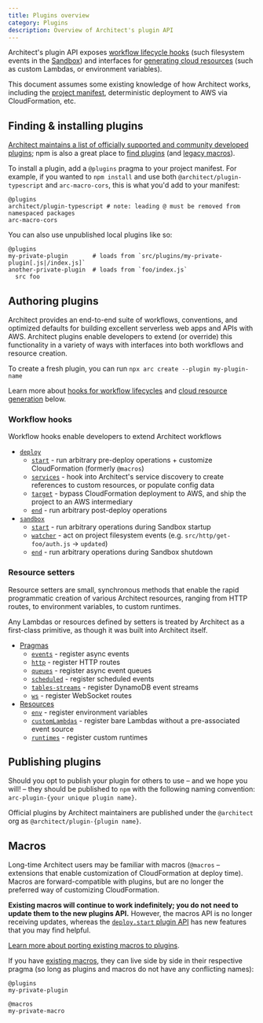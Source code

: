 ```yaml
---
title: Plugins overview
category: Plugins
description: Overview of Architect's plugin API
---
```


Architect's plugin API exposes [workflow lifecycle hooks](#workflow-hooks) (such filesystem events in the [Sandbox](/docs/en/reference/cli/sandbox)) and interfaces for [generating cloud resources](#resource-setters) (such as custom Lambdas, or environment variables).

This document assumes some existing knowledge of how Architect works, including the [project manifest](/docs/en/get-started/project-manifest), deterministic deployment to AWS via CloudFormation, etc.


## Finding & installing plugins

[Architect maintains a list of officially supported and community developed plugins](https://github.com/architect/plugins); npm is also a great place to [find plugins](https://www.npmjs.com/search?q=arc-plugin-) (and [legacy macros](#macros)).

To install a plugin, add a `@plugins` pragma to your project manifest. For example, if you wanted to `npm install` and use both `@architect/plugin-typescript` and `arc-macro-cors`, this is what you'd add to your manifest:

```arc
@plugins
architect/plugin-typescript # note: leading @ must be removed from namespaced packages
arc-macro-cors
```

You can also use unpublished local plugins like so:

```arc
@plugins
my-private-plugin       # loads from `src/plugins/my-private-plugin[.js|/index.js]`
another-private-plugin  # loads from `foo/index.js`
  src foo
```


## Authoring plugins

Architect provides an end-to-end suite of workflows, conventions, and optimized defaults for building excellent serverless web apps and APIs with AWS. Architect plugins enable developers to extend (or override) this functionality in a variety of ways with interfaces into both workflows and resource creation.

To create a fresh plugin, you can run `npx arc create --plugin my-plugin-name`

Learn more about [hooks for workflow lifecycles](#workflow-hooks) and [cloud resource generation](#resource-setters) below.


### Workflow hooks

Workflow hooks enable developers to extend Architect workflows

- [`deploy`](./deploy)
  - [`start`](./deploy#deploy.start) - run arbitrary pre-deploy operations + customize CloudFormation (formerly `@macros`)
  - [`services`](./deploy#deploy.services) - hook into Architect's service discovery to create references to custom resources, or populate config data
  - [`target`](./deploy#deploy.target) - bypass CloudFormation deployment to AWS, and ship the project to an AWS intermediary
  - [`end`](./deploy#deploy.end) - run arbitrary post-deploy operations
- [`sandbox`](./sandbox)
  - [`start`](./sandbox#sandbox.start) - run arbitrary operations during Sandbox startup
  - [`watcher`](./sandbox#sandbox.watcher) - act on project filesystem events (e.g. `src/http/get-foo/auth.js` → `updated`)
  - [`end`](./sandbox#sandbox.end) - run arbitrary operations during Sandbox shutdown


### Resource setters

Resource setters are small, synchronous methods that enable the rapid programmatic creation of various Architect resources, ranging from HTTP routes, to environment variables, to custom runtimes.

Any Lambdas or resources defined by setters is treated by Architect as a first-class primitive, as though it was built into Architect itself.

- [Pragmas](/docs/en/guides/plugins/set#pragmas)
  - [`events`](/docs/en/guides/plugins/set#set.events) - register async events
  - [`http`](/docs/en/guides/plugins/set#set.http) - register HTTP routes
  - [`queues`](/docs/en/guides/plugins/set#set.queues) - register async event queues
  - [`scheduled`](/docs/en/guides/plugins/set#set.scheduled) - register scheduled events
  - [`tables-streams`](/docs/en/guides/plugins/set#set%5B'tables-streams'%5D) - register DynamoDB event streams
  - [`ws`](/docs/en/guides/plugins/set#set.ws) - register WebSocket routes
- [Resources](/docs/en/guides/plugins/set#resources)
  - [`env`](/docs/en/guides/plugins/set#set.env) - register environment variables
  - [`customLambdas`](/docs/en/guides/plugins/set#set.customLambdas) - register bare Lambdas without a pre-associated event source
  - [`runtimes`](/docs/en/guides/plugins/set#set.runtimes) - register custom runtimes


## Publishing plugins

Should you opt to publish your plugin for others to use – and we hope you will! – they should be published to `npm` with the following naming convention: `arc-plugin-{your unique plugin name}`.

Official plugins by Architect maintainers are published under the `@architect` org as `@architect/plugin-{plugin name}`.


## Macros

Long-time Architect users may be familiar with macros (`@macros` – extensions that enable customization of CloudFormation at deploy time). Macros are forward-compatible with plugins, but are no longer the preferred way of customizing CloudFormation.

**Existing macros will continue to work indefinitely; you do not need to update them to the new plugins API.** However, the macros API is no longer receiving updates, whereas the [`deploy.start` plugin API](./deploy) has new features that you may find helpful.

[Learn more about porting existing macros to plugins](./porting-macros-to-plugins).

If you have [existing macros](#macros), they can live side by side in their respective pragma (so long as plugins and macros do not have any conflicting names):

```arc
@plugins
my-private-plugin

@macros
my-private-macro
```
